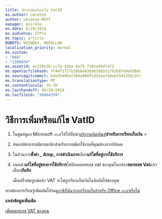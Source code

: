 ```yaml
---
title: วิธีการเพิ่มหรือแก้ไข VatID
ms.author: cmcatee
author: cmcatee-MSFT
manager: mnirkhe
ms.date: 6/19/2018
ms.audience: ITPro
ms.topic: article
ROBOTS: NOINDEX, NOFOLLOW
localization_priority: Normal
ms.custom:
- "664"
- "1500034"
ms.assetid: ec278e2b-cc7a-43be-8af5-f381a50d7471
ms.openlocfilehash: ff4471727b38b6d43b9639b551f92b87e9e9360c
ms.sourcegitcommit: b3e55405af384e868fcd32ea794eb15d1356c3fc
ms.translationtype: MT
ms.contentlocale: th-TH
ms.lasthandoff: 08/29/2019
ms.locfileid: "36664339"
---
```

# <a name="how-to-add-or-edit-a-vatid"></a>วิธีการเพิ่มหรือแก้ไข VatID

1. ในศูนย์ดูแล Microsoft ๓๖๕ให้ไปที่หน้า[บริการผลิตภัณฑ์](https://go.microsoft.com/fwlink/p/?linkid=842054)**สำหรับการเรียกเก็บเงิน** \>

2. ค้นหาบัตรการสมัครสมาชิกสำหรับการสมัครใช้งานที่คุณต้องการอัปเดต

3. ในส่วนการ**ตั้งค่า _ Amp_ การดำเนินการ**เลือก**แก้ไขที่อยู่การใช้บริการ**

4. บนหน้า**แก้ไขที่อยู่ของการใช้บริการ**ให้ป้อนหมายเลข vat ของคุณในกล่อง**หมายเลข Vat**แล้วเลือก**บันทึก**

    เมื่อเสร็จสมบูรณ์แล้ว VAT จะไม่ถูกเรียกเก็บเงินในบิลถัดไปของคุณ

หากต้องการเรียนรู้เพิ่มเติมโปรดดู[ภาษีที่ฉันจะถูกเรียกเก็บสำหรับ Office ๓๖๕หรือไม่](https://docs.microsoft.com/office365/admin/subscriptions-and-billing/what-tax-will-i-be-charged)

**แหล่งข้อมูลเพิ่มเติม**

[เพิ่มหมายเลข VAT ของคุณ](https://docs.microsoft.com/office365/admin/subscriptions-and-billing/what-tax-will-i-be-charged?view=o365-worldwide#add-your-vat-id-eu-countries-only)